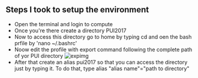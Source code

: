 ## Steps I took to setup the environment

- Open the terminal and login to compute
- Once you're there create a directory PUI2017
- Now to access this directory go to home by typing cd and oen the bash prfile by 'nano ~/.bashrc'
- Noow edit the profile with export command following the complete path of yor PUI directory
![expimg](https://github.com/gauravcusp/PUI2017_gb1877/blob/master/HW2_gb1877/screenshots/Bash_export.PNG)
- After that create an alias pui2017 so that you can access the directory just by typing it. To do that, type alias "alias name"="path to directory"

